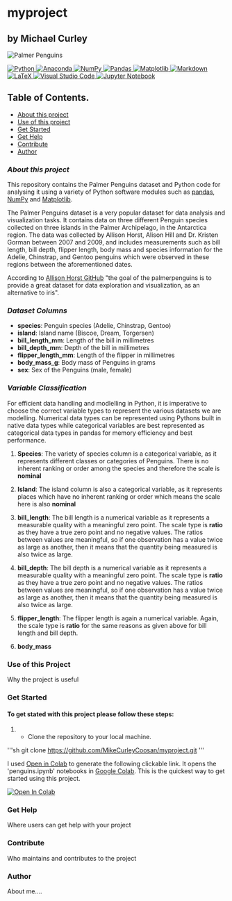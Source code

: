 # myproject

## **by Michael Curley**

![Palmer Penguins](https://allisonhorst.github.io/palmerpenguins/reference/figures/lter_penguins.png)

<a target="_blank" href="https://docs.python.org/3/tutorial/index.html">
  <img src="https://img.shields.io/badge/python-3670A0?style=for-the-badge&logo=python&logoColor=ffdd54" alt="Python"/> </a>
<a target="_blank" href="https://www.anaconda.com/">
  <img src="https://img.shields.io/badge/Anaconda-%2344A833.svg?style=for-the-badge&logo=anaconda&logoColor=white" alt="Anaconda"/>
</a>
<a target="_blank" href="https://numpy.org/devdocs/index.html">
  <img src="https://img.shields.io/badge/numpy-%23013243.svg?style=for-the-badge&logo=numpy&logoColor=white" alt="NumPy"/>
</a>
<a target="_blank" href="https://pypi.org/project/pandas/">
  <img src="https://img.shields.io/badge/pandas-%23150458.svg?style=for-the-badge&logo=pandas&logoColor=white" alt="Pandas"/>
</a>
<a target="_blank" href="https://matplotlib.org/">
  <img src="https://img.shields.io/badge/Matplotlib-%23ffffff.svg?style=for-the-badge&logo=Matplotlib&logoColor=black" alt="Matplotlib"/>
</a>
<a target="_blank" href="https://docs.github.com/en/get-started/writing-on-github/getting-started-with-writing-and-formatting-on-github/basic-writing-and-formatting-syntax">
  <img src="https://img.shields.io/badge/markdown-%23000000.svg?style=for-the-badge&logo=markdown&logoColor=white" alt="Markdown"/>
</a>
<a target="_blank" href="https://www.latex-project.org/">
  <img src="https://img.shields.io/badge/latex-%23008080.svg?style=for-the-badge&logo=latex&logoColor=white" alt="LaTeX"/>
</a>
<a target="_blank" href="https://code.visualstudio.com/">
  <img src="https://img.shields.io/badge/Visual%20Studio%20Code-0078d7.svg?style=for-the-badge&logo=visual-studio-code&logoColor=white" alt="Visual Studio Code"/>
</a>
<a target="_blank" href="https://jupyter.org/">
  <img src="https://img.shields.io/badge/jupyter-%23FA0F00.svg?style=for-the-badge&logo=jupyter&logoColor=white" alt="Jupyter Notebook"/>
</a>

## Table of Contents.

* [About this project](#about-this-project)
* [Use of this project](#use-of-this-project)
* [Get Started](#get-started)
* [Get Help](#get-help)
* [Contribute](#contribute)
* [Author](#author)

### ***About this project***

This repository contains the Palmer Penguins dataset and Python code for analysing it using a variety of Python software modules such as [pandas](https://pandas.pydata.org/), [NumPy](https://numpy.org/) and [Matplotlib](https://matplotlib.org/).

The Palmer Penguins dataset is a very popular dataset for data analysis and visualization tasks. It contains data on three different Penguin species collected on three islands in the Palmer Archipelago, in the Antarctica region. The data was collected by Allison Horst, Alison Hill and Dr. Kristen Gorman between 2007 and 2009, and includes measurements such as bill length, bill depth, flipper length, body mass and species information for the Adelie, Chinstrap, and Gentoo penguins which were observed in these regions between the aforementioned dates. 

According to [Allison Horst GitHub](https://github.com/allisonhorst/palmerpenguins/blob/main/README.md) "the goal of the palmerpenguins is to provide a great dataset for data exploration and visualization, as an alternative to iris".

### ***Dataset Columns***

- **species**: Penguin species (Adelie, Chinstrap, Gentoo)
- **island**: Island name (Biscoe, Dream, Torgersen)
- **bill_length_mm**: Length of the bill in millimetres
- **bill_depth_mm**: Depth of the bill in millimetres
- **flipper_length_mm**: Length of the flipper in millimetres
- **body_mass_g**: Body mass of Penguins in grams
- **sex**: Sex of the Penguins (male, female)


### ***Variable Classification***

For efficient data handling and modlelling in Python, it is imperative to choose the correct variable types to represent the various datasets we are modelling. Numerical data types can be represented using Pythons built in native data types while categorical variables are best represented as categorical data types in pandas for memory efficiency and best performance.

1. **Species**: The variety of species column is a categorical variable, as it represents different classes or categories of Penguins. There is no inherent ranking or order among the species and therefore the scale is **nominal**

1. **Island**: The island column is also a categorical variable, as it represents places which have no inherent ranking or order which means the scale here is also **nominal**

1. **bill_length**: The bill length is a numerical variable as it represents a measurable quality with a meaningful zero point. The scale type is **ratio** as they have a true zero point and no negative values. The ratios between values are meaningful, so if one observation has a value twice as large as another, then it means that the quantity being measured is also twice as large.

1. **bill_depth**: The bill depth is a numerical variable as it represents a measurable quality with a meaningful zero point. The scale type is **ratio** as they have a true zero point and no negative values. The ratios between values are meaningful, so if one observation has a value twice as large as another, then it means that the quantity being measured is also twice as large.

1. **flipper_length**: The flipper length is again a numerical variable. Again, the scale type is **ratio** for the same reasons as given above for bill length and bill depth.

1. **body_mass**

### Use of this Project

Why the project is useful

### Get Started

#### To get stated with this project please follow these steps:

1. - Clone the repository to your local machine. 

'''sh
git clone https://github.com/MikeCurleyCoosan/myproject.git
'''

I used [Open in Colab](https://openincolab.com/) to generate the following clickable link. It opens the 'penguins.ipynb' notebooks in [Google Colab](https://colab.research.google.com/). This is the quickest way to get started using this project.

<a target="_blank" href="https://colab.research.google.com/github/MikeCurleyCoosan/myproject/blob/main/penguins.ipynb">
  <img src="https://colab.research.google.com/assets/colab-badge.svg" alt="Open In Colab"/>
</a>



### Get Help

Where users can get help with your project

### Contribute 

Who maintains and contributes to the project

### Author

About me....



